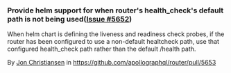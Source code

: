 ### Provide helm support for when router's health_check's default path is not being used([Issue #5652](https://github.com/apollographql/router/issues/5652))

When helm chart is defining the liveness and readiness check probes, if the router has been configured to use a non-default healtcheck path, use that configured health_check path rather than the default /health path.

By [Jon Christiansen](https://github.com/theJC) in https://github.com/apollographql/router/pull/5653